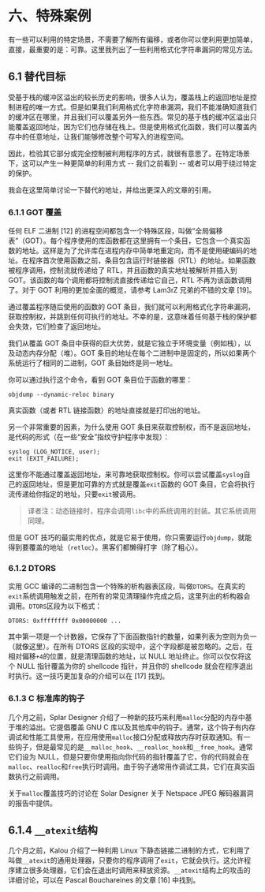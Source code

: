 # 六、特殊案例

有一些可以利用的特定场景，不需要了解所有偏移，或者你可以使利用更加简单，直接，最重要的是：可靠。这里我列出了一些利用格式化字符串漏洞的常见方法。

## 6.1 替代目标

受基于栈的缓冲区溢出的较长历史的影响，很多人认为，覆盖栈上的返回地址是控制进程的唯一方式。但是如果我们利用格式化字符串漏洞，我们不能准确知道我们的缓冲区在哪里，并且我们可以覆盖另外一些东西。常见的基于栈的缓冲区溢出只能覆盖返回地址，因为它们也存储在栈上。但是使用格式化函数，我们可以覆盖内存中的任意地址，让我们能够修改整个可写入的进程空间。

因此，检验其它部分或完全控制被利用程序的方式，就很有意思了。在特定场景下，这可以产生一种更简单的利用方式 -- 我们之前看到 -- 或者可以用于绕过特定的保护。

我会在这里简单讨论一下替代的地址，并给出更深入的文章的引用。

### 6.1.1 GOT 覆盖

任何 ELF 二进制 [12] 的进程空间都包含一个特殊区段，叫做“全局偏移表”（GOT）。每个程序使用的库函数都在这里拥有一个条目，它包含一个真实函数的地址。这样是为了允许库在进程内存中简单地重定向，而不是使用硬编码的地址。在程序首次使用函数之前，条目包含运行时链接器（RTL）的地址。如果函数被程序调用，控制流就传递给了 RTL，并且函数的真实地址被解析并插入到 GOT。该函数的每个调用都将控制流直接传递给它自己，RTL 不再为该函数调用了。对于 GOT 利用的更加全面的概览，请参考 Lam3rZ 兄弟的不错的文章 [19]。

通过覆盖程序随后使用的函数的 GOT 条目，我们就可以利用格式化字符串漏洞，获取控制权，并跳到任何可执行的地址。不幸的是，这意味着任何基于栈的保护都会失效，它们检查了返回地址。

我们从覆盖 GOT 条目中获得的巨大优势，就是它独立于环境变量（例如栈），以及动态内存分配（堆）。GOT 条目的地址在每个二进制中是固定的，所以如果两个系统运行了相同的二进制，GOT 条目始终是同一地址。

你可以通过执行这个命令，看到 GOT 条目位于函数的哪里：

```
objdump --dynamic-reloc binary 
```

真实函数（或者 RTL 链接函数）的地址直接就是打印出的地址。

另一个非常重要的因素，为什么使用 GOT 条目来获取控制权，而不是返回地址，是代码的形式（在一些“安全”指纹守护程序中发现）：

```
syslog (LOG_NOTICE, user); 
exit (EXIT_FAILURE); 
```

这里你不能通过覆盖返回地址，来可靠地获取控制权。你可以尝试覆盖`syslog`自己的返回地址，但是更加可靠的方式就是覆盖`exit`函数的 GOT 条目，它会将执行流传递给你指定的地址，只要`exit`被调用。

> 译者注：动态链接时，程序会调用`libc`中的系统调用的封装。其它系统调用同理。

但是 GOT 技巧的最实用的优点，就是它易于使用，你只需要运行`objdump`，就能得到要覆盖的地址（`retloc`）。黑客们都懒得打字（除了粗心）。

### 6.1.2 DTORS

实用 GCC 编译的二进制包含一个特殊的析构器表区段，叫做`DTORS`。在真实的`exit`系统调用触发之前，在所有的常见清理操作完成之后，这里列出的析构器会调用。`DTORS`区段为以下格式：

```
DTORS: 0xffffffff 0x00000000 ...
```

其中第一项是一个计数器，它保存了下面函数指针的数量，如果列表为空则为负一（就像这里）。在所有 DTORS 区段的实现中，这个字段都是被忽略的。之后，在相对偏移`+4`的位置，就是清理函数的地址，以 NULL 地址终止。你可以仅仅将这个 NULL 指针覆盖为你的 shellcode 指针，并且你的 shellcode 就会在程序退出时执行。这一技巧更加复杂的介绍可以在 [17] 找到。

### 6.1.3 C 标准库的钩子

几个月之前，Splar Designer 介绍了一种新的技巧来利用`malloc`分配的内存中基于堆的溢出。它提倡覆盖 GNU C 库以及其他库中的钩子。通常，这个钩子有内存调试和性能工具使用，在应用使用`malloc`接口分配或释放内存时获取通知。有一些钩子，但是最常见的是`__malloc_hook`、`__realloc_hook`和`__free_hook`。通常它们设为 NULL，但是只要你使用指向你代码的指针覆盖了它，你的代码就会在`malloc`、`realloc`和`free`执行时调用。由于钩子通常用作调试工具，它们在真实函数执行之前调用。

关于`malloc`覆盖技巧的讨论在 Solar Designer 关于 Netspace JPEG 解码器漏洞的报告中提供。

## 6.1.4 `__atexit`结构

几个月之前，Kalou 介绍了一种利用 Linux 下静态链接二进制的方式，它利用了叫做`__atexit`的通用处理器，只要你的程序调用了`exit`，它就会执行。这允许程序建立很多处理器，它们会在退出时调用来释放资源。`__atexit`结构上的攻击的详细讨论，可以在 Pascal Bouchareines 的文章 [16] 中找到。




